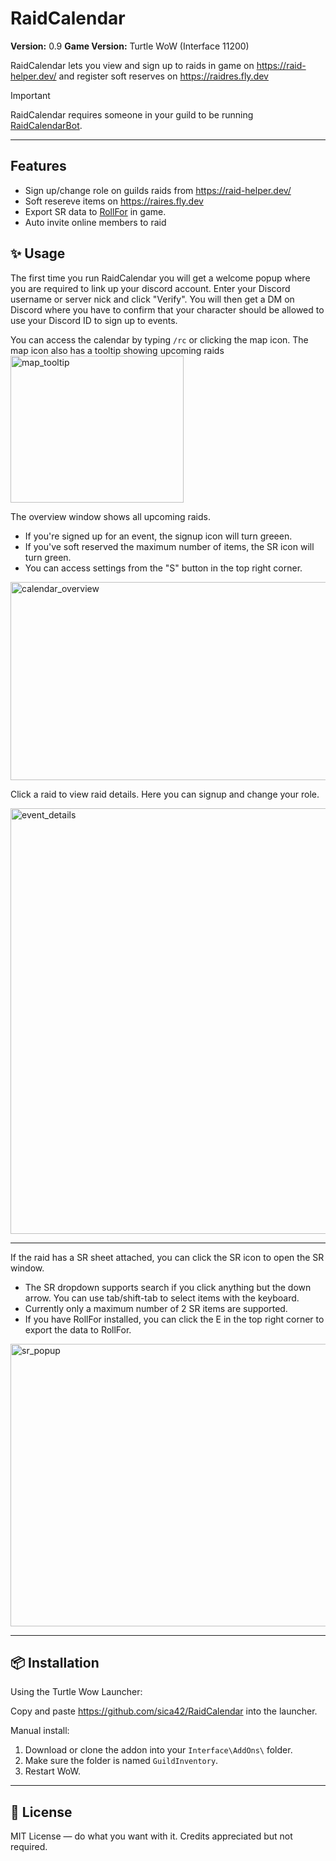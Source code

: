 # RaidCalendar
**Version:** 0.9
**Game Version:** Turtle WoW (Interface 11200)

RaidCalendar lets you view and sign up to raids in game on https://raid-helper.dev/ and register soft reserves on https://raidres.fly.dev

> [!IMPORTANT]
> RaidCalendar requires someone in your guild to be running [RaidCalendarBot](https://github.com/sica/RaidCalendarBot).

---

## Features

* Sign up/change role on guilds raids from https://raid-helper.dev/
* Soft resereve items on https://raires.fly.dev
* Export SR data to [RollFor](https://github.com/sica42/roll-for-vanilla) in game.
* Auto invite online members to raid


## ✨ Usage

The first time you run RaidCalendar you will get a welcome popup where you are required to link up your discord account. Enter your Discord username or server nick and click "Verify". You will then get a DM on Discord where you have to confirm that your character should be allowed to use your Discord ID to sign up to events.

You can access the calendar by typing `/rc` or clicking the map icon. The map icon also has a tooltip showing upcoming raids
<img width="277" height="235" alt="map_tooltip" src="https://github.com/user-attachments/assets/b4ee2181-f4ee-42b7-b3e9-8d7d72cdacb3" />

The overview window shows all upcoming raids.
* If you're signed up for an event, the signup icon will turn greeen.
* If you've soft reserved the maximum number of items, the SR icon will turn green.
* You can access settings from the "S" button in the top right corner.

<img width="669" height="317" alt="calendar_overview" src="https://github.com/user-attachments/assets/f3b6096d-e72c-4df5-ab8c-2b5812d542bd" />


Click a raid to view raid details. Here you can signup and change your role.

<img width="684" height="681" alt="event_details" src="https://github.com/user-attachments/assets/0a741526-23eb-4ce3-85c9-bcd8389d5a37" />

---

If the raid has a SR sheet attached, you can click the SR icon to open the SR window.
* The SR dropdown supports search if you click anything but the down arrow. You can use tab/shift-tab to select items with the keyboard.
* Currently only a maximum number of 2 SR items are supported.
* If you have RollFor installed, you can click the E in the top right corner to export the data to RollFor. 

<img width="667" height="452" alt="sr_popup" src="https://github.com/user-attachments/assets/1e8f6048-d5a1-43f4-b6e7-7afeff2233d3" />

---

## 📦 Installation

Using the Turtle Wow Launcher:

Copy and paste https://github.com/sica42/RaidCalendar into the launcher.

Manual install:
1. Download or clone the addon into your `Interface\AddOns\` folder.
2. Make sure the folder is named `GuildInventory`.
3. Restart WoW.

---

## 📄 License

MIT License — do what you want with it. Credits appreciated but not required.
